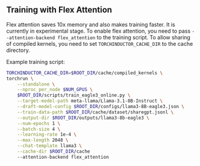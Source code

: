 ## Training with Flex Attention

Flex attention saves 10x memory and also makes training faster. It is currently in experimental stage. To enable flex attention, you need to pass `--attention-backend flex_attention` to the training script. To allow sharing of compiled kernels, you need to set `TORCHINDUCTOR_CACHE_DIR` to the cache directory.

Example training script:
```bash
TORCHINDUCTOR_CACHE_DIR=$ROOT_DIR/cache/compiled_kernels \
torchrun \
    --standalone \
    --nproc_per_node $NUM_GPUS \
    $ROOT_DIR/scripts/train_eagle3_online.py \
    --target-model-path meta-llama/Llama-3.1-8B-Instruct \
    --draft-model-config $ROOT_DIR/configs/llama3-8B-eagle3.json \
    --train-data-path $ROOT_DIR/cache/dataset/sharegpt.jsonl \
    --output-dir $ROOT_DIR/outputs/llama3-8b-eagle3 \
    --num-epochs 1 \
    --batch-size 4 \
    --learning-rate 1e-4 \
    --max-length 2048 \
    --chat-template llama3 \
    --cache-dir $ROOT_DIR/cache
    --attention-backend flex_attention
```